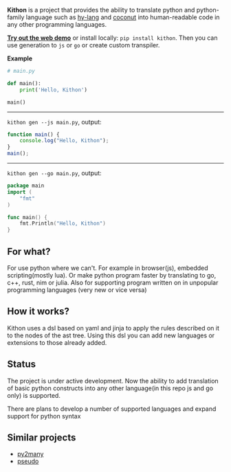 **Kithon** is a project that provides the ability to translate python and python-family language such as
[hy-lang](https://github.com/hylang/hy) and [coconut](https://github.com/evhub/coconut)
into human-readable code in any other programming languages.

**[Try out the web demo](https://alploskov.github.io/kithon-site/demo/)** or install locally: `pip install kithon`. Then you can use generation to `js` or `go` or create custom transpiler.

**Example**

```python
# main.py

def main():
	print('Hello, Kithon')

main()
```
---
`kithon gen --js main.py`, output:
```js
function main() {
	console.log("Hello, Kithon");
}
main();
```
---
`kithon gen --go main.py`, output:
```go
package main
import (
	"fmt"
)

func main() {
	fmt.Println("Hello, Kithon")
}
```

For what?
---------

For use python where we can't. For example in browser(js), embedded scripting(mostly lua).
Or make python program faster by translating to go, c++, rust, nim or julia.
Also for supporting program written on in unpopular programming languages (very new or vice versa)

How it works?
-------------

Kithon uses a dsl based on yaml and jinja to apply the rules described on it to the nodes of the ast tree. 
Using this dsl you can add new languages or extensions to those already added.

Status
------

The project is under active development.
Now the ability to add translation of basic python constructs into any other language(in this repo js and go only) is supported.

There are plans to develop a number of supported languages and expand support for python syntax

Similar projects
----------------

* [py2many](https://github.com/adsharma/py2many)
* [pseudo](https://github.com/pseudo-lang/pseudo)
